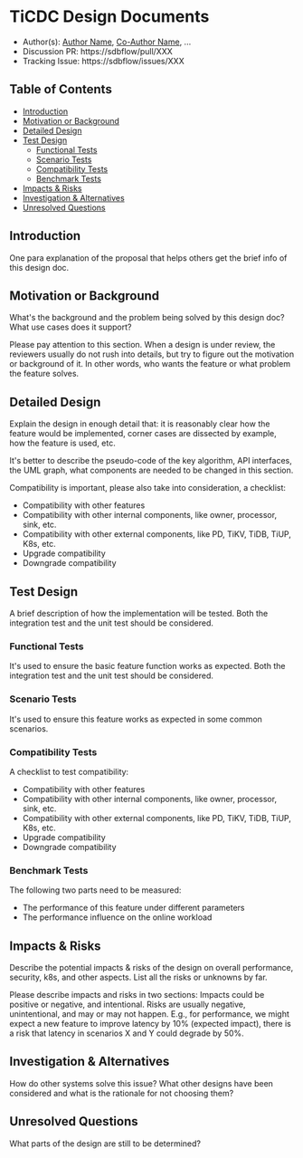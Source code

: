 # TiCDC Design Documents

- Author(s): [Author Name](http://github.com/your-github-id), [Co-Author Name](http://github.com/your-github-id), ...
- Discussion PR: https://sdbflow/pull/XXX
- Tracking Issue: https://sdbflow/issues/XXX

## Table of Contents

- [Introduction](#introduction)
- [Motivation or Background](#motivation-or-background)
- [Detailed Design](#detailed-design)
- [Test Design](#test-design)
  - [Functional Tests](#functional-tests)
  - [Scenario Tests](#scenario-tests)
  - [Compatibility Tests](#compatibility-tests)
  - [Benchmark Tests](#benchmark-tests)
- [Impacts & Risks](#impacts--risks)
- [Investigation & Alternatives](#investigation--alternatives)
- [Unresolved Questions](#unresolved-questions)

## Introduction

One para explanation of the proposal that helps others get the brief info of this design doc.

## Motivation or Background

What's the background and the problem being solved by this design doc? What use cases does it support?

Please pay attention to this section. When a design is under review, the reviewers usually do not rush into details, but try to figure out the motivation or background of it. In other words, who wants the feature or what problem the feature solves.

## Detailed Design

Explain the design in enough detail that: it is reasonably clear how the feature would be implemented, corner cases are dissected by example, how the feature is used, etc.

It's better to describe the pseudo-code of the key algorithm, API interfaces, the UML graph, what components are needed to be changed in this section.

Compatibility is important, please also take into consideration, a checklist:

- Compatibility with other features
- Compatibility with other internal components, like owner, processor, sink, etc.
- Compatibility with other external components, like PD, TiKV, TiDB, TiUP, K8s, etc.
- Upgrade compatibility
- Downgrade compatibility

## Test Design

A brief description of how the implementation will be tested. Both the integration test and the unit test should be considered.

### Functional Tests

It's used to ensure the basic feature function works as expected. Both the integration test and the unit test should be considered.

### Scenario Tests

It's used to ensure this feature works as expected in some common scenarios.

### Compatibility Tests

A checklist to test compatibility:

- Compatibility with other features
- Compatibility with other internal components, like owner, processor, sink, etc.
- Compatibility with other external components, like PD, TiKV, TiDB, TiUP, K8s, etc.
- Upgrade compatibility
- Downgrade compatibility

### Benchmark Tests

The following two parts need to be measured:

- The performance of this feature under different parameters
- The performance influence on the online workload

## Impacts & Risks

Describe the potential impacts & risks of the design on overall performance, security, k8s, and other aspects. List all the risks or unknowns by far.

Please describe impacts and risks in two sections: Impacts could be positive or negative, and intentional. Risks are usually negative, unintentional, and may or may not happen. E.g., for performance, we might expect a new feature to improve latency by 10% (expected impact), there is a risk that latency in scenarios X and Y could degrade by 50%.

## Investigation & Alternatives

How do other systems solve this issue? What other designs have been considered and what is the rationale for not choosing them?

## Unresolved Questions

What parts of the design are still to be determined?
